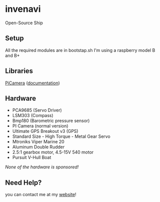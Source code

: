 invenavi
========

Open-Source Ship

Setup
--------
All the required modules are in bootstap.sh
I'm using a raspberry model B and B+

Libraries
--------
[PiCamera][3] ([documentation][2])

Hardware
--------
 - PCA9685 (Servo Driver)
 - LSM303 (Compass)
 - Bmp180 (Barometric pressure sensor)
 - PI Camera (normal version)
 - Ultimate GPS Breakout v3 (GPS)
 - Standard Size - High Torque - Metal Gear Servo 
 - Mtroniks Viper Marine 20
 - Aluminum Double Rudder
 - 2.5:1 gearbox motor, 4.5-15V 540 motor
 - Pursuit V-Hull Boat

*None of the hardware is sponsored!*

Need Help?
--------
you can contact me at my [website][1]!


  [1]: http://www.anvanza.be/
  [2]: http://picamera.readthedocs.org/
  [3]: https://github.com/waveform80/picamera/
